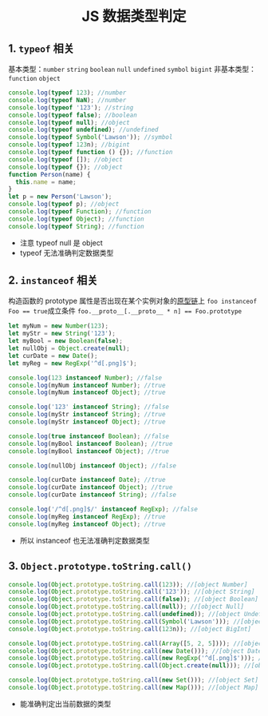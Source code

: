 # <center>JS 数据类型判定</center>

## 1. `typeof` 相关

基本类型：`number` `string` `boolean` `null` `undefined` `symbol` `bigint`
非基本类型：`function` `object`

```js
console.log(typeof 123); //number
console.log(typeof NaN); //number
console.log(typeof '123'); //string
console.log(typeof false); //boolean
console.log(typeof null); //object
console.log(typeof undefined); //undefined
console.log(typeof Symbol('Lawson')); //symbol
console.log(typeof 123n); //bigint
console.log(typeof function () {}); //function
console.log(typeof []); //object
console.log(typeof {}); //object
function Person(name) {
  this.name = name;
}
let p = new Person('Lawson');
console.log(typeof p); //object
console.log(typeof Function); //function
console.log(typeof Object); //function
console.log(typeof String); //function
```

- 注意 typeof null 是 object
- typeof 无法准确判定数据类型

## 2. `instanceof` 相关

构造函数的 prototype 属性是否出现在某个实例对象的[原型链](./原型链.md)上
`foo instanceof Foo == true`成立条件 `foo.__proto__[.__proto__ * n] == Foo.prototype`

```js
let myNum = new Number(123);
let myStr = new String('123');
let myBool = new Boolean(false);
let nullObj = Object.create(null);
let curDate = new Date();
let myReg = new RegExp('^d[.png]$');

console.log(123 instanceof Number); //false
console.log(myNum instanceof Number); //true
console.log(myNum instanceof Object); //true

console.log('123' instanceof String); //false
console.log(myStr instanceof String); //true
console.log(myStr instanceof Object); //true

console.log(true instanceof Boolean); //false
console.log(myBool instanceof Boolean); //true
console.log(myBool instanceof Object); //true

console.log(nullObj instanceof Object); //false

console.log(curDate instanceof Date); //true
console.log(curDate instanceof Object); //true
console.log(curDate instanceof String); //false

console.log('/^d[.png]$/' instanceof RegExp); //false
console.log(myReg instanceof RegExp); //true
console.log(myReg instanceof Object); //true
```

- 所以 instanceof 也无法准确判定数据类型

## 3. `Object.prototype.toString.call()`

```js
console.log(Object.prototype.toString.call(123)); //[object Number]
console.log(Object.prototype.toString.call('123')); //[object String]
console.log(Object.prototype.toString.call(false)); //[object Boolean]
console.log(Object.prototype.toString.call(null)); //[object Null]
console.log(Object.prototype.toString.call(undefined)); //[object Undefined]
console.log(Object.prototype.toString.call(Symbol('Lawson'))); //[object Symbol]
console.log(Object.prototype.toString.call(123n)); //[object BigInt]

console.log(Object.prototype.toString.call(Array([5, 2, 5]))); //[object Array]
console.log(Object.prototype.toString.call(new Date())); //[object Date]
console.log(Object.prototype.toString.call(new RegExp('^d[.png]$'))); //[object RegExp]
console.log(Object.prototype.toString.call(Object.create(null))); //[object Object]

console.log(Object.prototype.toString.call(new Set())); //[object Set]
console.log(Object.prototype.toString.call(new Map())); //[object Map]
```

- 能准确判定出当前数据的类型
